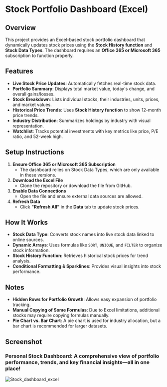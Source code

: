 # Stock Portfolio Dashboard (Excel)

## Overview
This project provides an Excel-based stock portfolio dashboard that dynamically updates stock prices using the **Stock History function** and **Stock Data Types**. The dashboard requires an **Office 365 or Microsoft 365** subscription to function properly.

## Features
- **Live Stock Price Updates**: Automatically fetches real-time stock data.
- **Portfolio Summary**: Displays total market value, today's change, and overall gains/losses.
- **Stock Breakdown**: Lists individual stocks, their industries, units, prices, and market values.
- **Historical Price Trends**: Uses **Stock History function** to show 12-month price trends.
- **Industry Distribution**: Summarizes holdings by industry with visual representation.
- **Watchlist**: Tracks potential investments with key metrics like price, P/E ratio, and 52-week high.

## Setup Instructions
1. **Ensure Office 365 or Microsoft 365 Subscription**
   - The dashboard relies on Stock Data Types, which are only available in these versions.
2. **Download the Excel File**
   - Clone the repository or download the file from GitHub.
3. **Enable Data Connections**
   - Open the file and ensure external data sources are allowed.
4. **Refresh Data**
   - Click **"Refresh All"** in the **Data** tab to update stock prices.

## How It Works
- **Stock Data Type**: Converts stock names into live stock data linked to online sources.
- **Dynamic Arrays**: Uses formulas like `SORT`, `UNIQUE`, and `FILTER` to organize stock information.
- **Stock History Function**: Retrieves historical stock prices for trend analysis.
- **Conditional Formatting & Sparklines**: Provides visual insights into stock performance.

## Notes
- **Hidden Rows for Portfolio Growth**: Allows easy expansion of portfolio tracking.
- **Manual Copying of Some Formulas**: Due to Excel limitations, additional stocks may require copying formulas manually.
- **Pie Chart vs. Bar Chart**: A pie chart is used for industry allocation, but a bar chart is recommended for larger datasets.																																																																			

## Screenshot
### Personal Stock Dashboard: A comprehensive view of portfolio performance, trends, and key financial insights—all in one place!
![Stock_dashboard_excel](https://github.com/user-attachments/assets/fd1e53c0-cc4e-462b-8a89-8a7adc0fd008)
